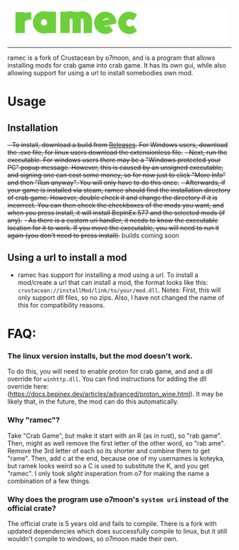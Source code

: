 <p align="center">
    <img src="https://github.com/MacCraker/ramec/raw/main/ramec.png">
</p>

---

ramec is a fork of Crustacean by o7moon, and is a program that allows installing mods for crab game into crab game. It has its own gui, while also allowing support for using a url to install somebodies own mod. 

# Usage
## Installation
 ~~- To install, download a build from [Releases](https://github.com/o7Moon/Crustacean/releases). For Windows users, download the .exe file, for linux users download the extensionless file.~~
 ~~- Next, run the executable. For windows users there may be a "Windows protected your PC" popup message. However, this is caused by an unsigned executable, and signing one can cost some money, so for now just to click "More Info" and then "Run anyway". You will only have to do this once.~~
 ~~- Afterwards, if your game is installed via steam, ramec should find the installation directory of crab game. However, double check it and change the directory if it is incorrect. You can then check the checkboxes of the mods you want, and when you press install, it will install BepInEx 577 and the selected mods (if any).~~
 ~~- As there is a custom uri handler, it needs to know the executable location for it to work. If you move the executable, you will need to run it again (you don't need to press install).~~ builds coming soon

## Using a url to install a mod
 - ramec has support for installing a mod using a url. To install a mod/create a url that can install a mod, the format looks like this: `crustacean://installMod/link/to/your/mod.dll`. 
 Notes: First, this will only support dll files, so no zips. Also, I have not changed the name of this for compatibility reasons.

# FAQ:
### The linux version installs, but the mod doesn't work.
To do this, you will need to enable proton for crab game, and and a dll override for `winhttp.dll`. You can find instructions for adding the dll override here: (https://docs.bepinex.dev/articles/advanced/proton_wine.html). It may be likely that, in the future, the mod can do this automatically.

### Why "ramec"?
Take "Crab Game", but make it start with an R (as in rust), so "rab game". Then, might as well remove the first letter of the other word, so "rab ame". Remove the 3rd letter of each so its shorter and combine them to get "rame". Then, add c at the end, because one of my usernames is koteyka, but ramek looks weird so a C is used to substitute the K, and you get "ramec". I only took *slight* insperation from o7 for making the name a combination of a few things.

### Why does the program use o7moon's `system uri` instead of the official crate?
The official crate is 5 years old and fails to compile. There is a fork with updated dependencies which does successfully compile to linux, but it still wouldn't compile to windows, so o7moon made their own.
